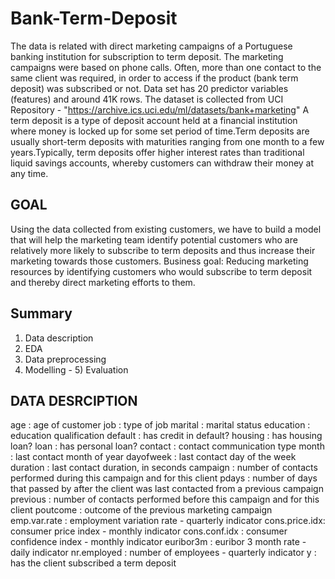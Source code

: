 # Bank-Term-Deposit

The data is related with direct marketing campaigns of a Portuguese banking institution for subscription to term deposit. The marketing campaigns were based on phone calls. Often, more than one contact to the same client was required, in order to access if the product (bank term deposit) was subscribed or not.
Data set has 20 predictor variables (features) and around 41K rows.
The dataset is collected from UCI Repository - "https://archive.ics.uci.edu/ml/datasets/bank+marketing"
A term deposit is a type of deposit account held at a financial institution where money is locked up for some set period of time.Term deposits are usually short-term deposits with maturities ranging from one month to a few years.Typically, term deposits offer higher interest rates than traditional liquid savings accounts, whereby
customers can withdraw their money at any time.
## GOAL
Using the data collected from existing customers, we have to build a model that will help the marketing team identify potential customers who are relatively more likely to subscribe to term deposits and thus increase their marketing towards those customers.
Business goal: Reducing marketing resources by identifying customers who would subscribe to term deposit and thereby direct marketing efforts to them.

## Summary
1) Data description
2) EDA
3) Data preprocessing
4) Modelling - 5) Evaluation

## DATA DESRCIPTION
age : age of customer
job : type of job
marital : marital status
education : education qualification
default : has credit in default?
housing : has housing loan?
loan : has personal loan?
contact : contact communication type
month : last contact month of year
dayofweek : last contact day of the week
duration : last contact duration, in seconds
campaign : number of contacts performed during this campaign and for this client
pdays : number of days that passed by after the client was last contacted from a previous campaign
previous : number of contacts performed before this campaign and for this client
poutcome : outcome of the previous marketing campaign
emp.var.rate : employment variation rate - quarterly indicator
cons.price.idx: consumer price index - monthly indicator
cons.conf.idx : consumer confidence index - monthly indicator
euribor3m : euribor 3 month rate - daily indicator
nr.employed : number of employees - quarterly indicator
y : has the client subscribed a term deposit
